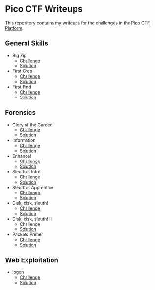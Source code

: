# Pico CTF Writeups

This repository contains my writeups for the challenges in the [Pico CTF Platform](https://play.picoctf.org/practice).

## General Skills

- Big Zip
  - [Challenge](https://play.picoctf.org/practice/challenge/322)
  - [Solution](./general-skills/big-zip/README.md)
- First Grep
  - [Challenge](https://play.picoctf.org/practice/challenge/85)
  - [Solution](./general-skills/first-grep/README.md)
- First Find
  - [Challenge](https://play.picoctf.org/practice/challenge/320)
  - [Solution](./general-skills/first-find/README.md)

## Forensics

- Glory of the Garden
  - [Challenge](https://play.picoctf.org/practice/challenge/44)
  - [Solution](./forensics/glory-of-the-garden/README.md)
- Information
  - [Challenge](https://play.picoctf.org/practice/challenge/186)
  - [Solution](./forensics/information/README.md)
- Enhance!
  - [Challenge](https://play.picoctf.org/practice/challenge/265)
  - [Solution](./forensics/enhance/README.md)
- Sleuthkit Intro
  - [Challenge](https://play.picoctf.org/practice/challenge/301)
  - [Solution](./forensics/sleuthkit-intro/README.md)
- Sleuthkit Apprentice
  - [Challenge](https://play.picoctf.org/practice/challenge/300)
  - [Solution](./forensics/sleuthkit-apprentice/README.md)
- Disk, disk, sleuth!
  - [Challenge](https://play.picoctf.org/practice/challenge/113)
  - [Solution](./forensics/disk-disk-sleuth/README.md)
- Disk, disk, sleuth! II
  - [Challenge](https://play.picoctf.org/practice/challenge/137)
  - [Solution](./forensics/disk-disk-sleuth-ii/README.md)
- Packets Primer
  - [Challenge](https://play.picoctf.org/practice/challenge/286)
  - [Solution](./forensics/packets-primer/README.md)

## Web Exploitation

- logon
  - [Challenge](https://play.picoctf.org/practice/challenge/46)
  - [Solution](./web-exploitation/logon/README.md)
